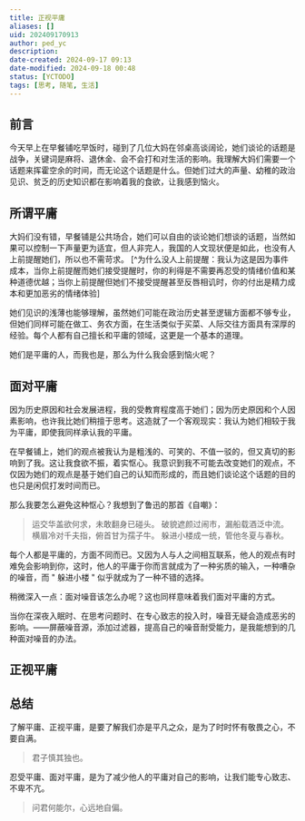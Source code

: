 ```yaml
---
title: 正视平庸
aliases: []
uid: 202409170913
author: ped_yc
description: 
date-created: 2024-09-17 09:13
date-modified: 2024-09-18 00:48
status: [YCTODO]
tags: [思考, 随笔, 生活]
---
```


## 前言

今天早上在早餐铺吃早饭时，碰到了几位大妈在邻桌高谈阔论，她们谈论的话题是战争，关键词是麻将、退休金、会不会打和对生活的影响。我理解大妈们需要一个话题来挥霍空余的时间，而无论这个话题是什么。但她们过大的声量、幼稚的政治见识、贫乏的历史知识都在影响着我的食欲，让我感到恼火。

## 所谓平庸

大妈们没有错，早餐铺是公共场合，她们可以自由的谈论她们想谈的话题，当然如果可以控制一下声量更为适宜，但人非完人，我国的人文现状便是如此，也没有人上前提醒她们，所以也不需苛求。
[^为什么没人上前提醒：我认为这是因为事件成本，当你上前提醒而她们接受提醒时，你的利得是不需要再忍受的情绪价值和某种道德优越；当你上前提醒但她们不接受提醒甚至反唇相讥时，你的付出是精力成本和更加恶劣的情绪体验]

她们见识的浅薄也能够理解，虽然她们可能在政治历史甚至逻辑方面都不够专业，但她们同样可能在做工、务农方面，在生活类似于买菜、人际交往方面具有深厚的经验。每个人都有自己擅长和平庸的领域，这更是一个基本的道理。

她们是平庸的人，而我也是，那么为什么我会感到恼火呢？

## 面对平庸

因为历史原因和社会发展进程，我的受教育程度高于她们；因为历史原因和个人因素影响，也许我比她们稍擅于思考。这造就了一个客观现实：我认为她们相较于我为平庸，即使我同样承认我的平庸。

在早餐铺上，她们的观点被我认为是粗浅的、可笑的、不值一驳的，但又真切的影响到了我。这让我食欲不振，着实怄心。我意识到我不可能去改变她们的观点，不仅因为她们的观点是基于她们自己的认知而形成的，而且她们谈论这个话题的目的也只是闲侃打发时间而已。

那么我要怎么避免这种怄心？我想到了鲁迅的那首《自嘲》：

> 运交华盖欲何求，未敢翻身已碰头。
> 破貌遮颜过闹市，漏船载酒泛中流。
> 横眉冷对千夫指，俯首甘为孺子牛。
> 躲进小楼成一统，管他冬夏与春秋。

每个人都是平庸的，方面不同而已。又因为人与人之间相互联系，他人的观点有时难免会影响到你，这时，他人的平庸于你而言就成为了一种劣质的输入，一种嘈杂的噪音，而 " 躲进小楼 " 似乎就成为了一种不错的选择。

稍微深入一点：面对噪音该怎么办呢？这也同样意味着我们面对平庸的方式。

当你在深夜入眠时、在思考问题时、在专心致志的投入时，噪音无疑会造成恶劣的影响。——屏蔽噪音源，添加过滤器，提高自己的噪音耐受能力，是我能想到的几种面对噪音的办法。

## 正视平庸

## 总结

了解平庸、正视平庸，是要了解我们亦是平凡之众，是为了时时怀有敬畏之心，不要自满。

> 君子慎其独也。

忍受平庸、面对平庸，是为了减少他人的平庸对自己的影响，让我们能专心致志、不卑不亢。

> 问君何能尔，心远地自偏。

